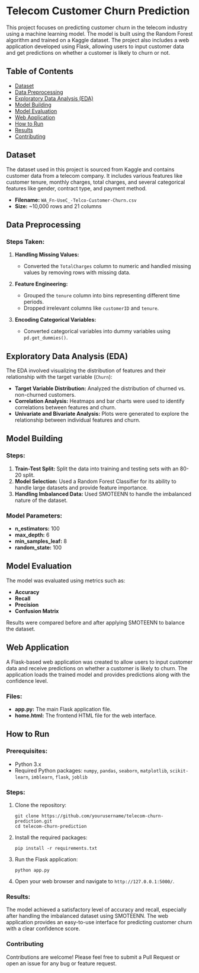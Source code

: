 # Telecom Customer Churn Prediction

This project focuses on predicting customer churn in the telecom industry using a machine learning model. The model is built using the Random Forest algorithm and trained on a Kaggle dataset. The project also includes a web application developed using Flask, allowing users to input customer data and get predictions on whether a customer is likely to churn or not.

## Table of Contents

- [Dataset](#dataset)
- [Data Preprocessing](#data-preprocessing)
- [Exploratory Data Analysis (EDA)](#exploratory-data-analysis-eda)
- [Model Building](#model-building)
- [Model Evaluation](#model-evaluation)
- [Web Application](#web-application)
- [How to Run](#how-to-run)
- [Results](#results)
- [Contributing](#contributing)

## Dataset

The dataset used in this project is sourced from Kaggle and contains customer data from a telecom company. It includes various features like customer tenure, monthly charges, total charges, and several categorical features like gender, contract type, and payment method.

- **Filename:** `WA_Fn-UseC_-Telco-Customer-Churn.csv`
- **Size:** ~10,000 rows and 21 columns

## Data Preprocessing

### Steps Taken:
1. **Handling Missing Values:**
   - Converted the `TotalCharges` column to numeric and handled missing values by removing rows with missing data.
   
2. **Feature Engineering:**
   - Grouped the `tenure` column into bins representing different time periods.
   - Dropped irrelevant columns like `customerID` and `tenure`.

3. **Encoding Categorical Variables:**
   - Converted categorical variables into dummy variables using `pd.get_dummies()`.

## Exploratory Data Analysis (EDA)

The EDA involved visualizing the distribution of features and their relationship with the target variable (`Churn`):

- **Target Variable Distribution:** Analyzed the distribution of churned vs. non-churned customers.
- **Correlation Analysis:** Heatmaps and bar charts were used to identify correlations between features and churn.
- **Univariate and Bivariate Analysis:** Plots were generated to explore the relationship between individual features and churn.

## Model Building

### Steps:
1. **Train-Test Split:** Split the data into training and testing sets with an 80-20 split.
2. **Model Selection:** Used a Random Forest Classifier for its ability to handle large datasets and provide feature importance.
3. **Handling Imbalanced Data:** Used SMOTEENN to handle the imbalanced nature of the dataset.

### Model Parameters:
- **n_estimators:** 100
- **max_depth:** 6
- **min_samples_leaf:** 8
- **random_state:** 100

## Model Evaluation

The model was evaluated using metrics such as:

- **Accuracy**
- **Recall**
- **Precision**
- **Confusion Matrix**

Results were compared before and after applying SMOTEENN to balance the dataset.

## Web Application

A Flask-based web application was created to allow users to input customer data and receive predictions on whether a customer is likely to churn. The application loads the trained model and provides predictions along with the confidence level.

### Files:
- **app.py:** The main Flask application file.
- **home.html:** The frontend HTML file for the web interface.

## How to Run

### Prerequisites:
- Python 3.x
- Required Python packages: `numpy`, `pandas`, `seaborn`, `matplotlib`, `scikit-learn`, `imblearn`, `flask`, `joblib`

### Steps:
1. Clone the repository:
   ```shell
   git clone https://github.com/yourusername/telecom-churn-prediction.git
   cd telecom-churn-prediction
   ```
2. Install the required packages:
   ```shell
   pip install -r requirements.txt
   ```
3. Run the Flask application:
   ```shell
   python app.py
   ```
4. Open your web browser and navigate to `http://127.0.0.1:5000/`.

### Results:
The model achieved a satisfactory level of accuracy and recall, especially after handling the imbalanced dataset using SMOTEENN. The web application provides an easy-to-use interface for predicting customer churn with a clear confidence score.

### Contributing
Contributions are welcome! Please feel free to submit a Pull Request or open an issue for any bug or feature request.


